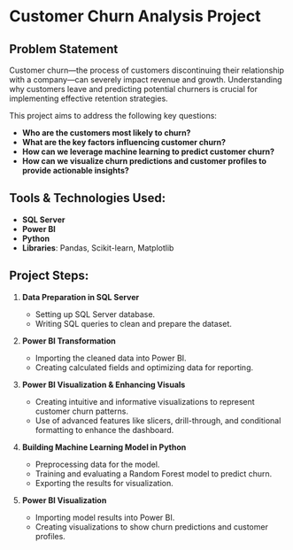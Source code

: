 # Customer Churn Analysis Project

## Problem Statement

Customer churn—the process of customers discontinuing their relationship with a company—can severely impact revenue and growth. Understanding why customers leave and predicting potential churners is crucial for implementing effective retention strategies.

This project aims to address the following key questions:
- **Who are the customers most likely to churn?**
- **What are the key factors influencing customer churn?**
- **How can we leverage machine learning to predict customer churn?**
- **How can we visualize churn predictions and customer profiles to provide actionable insights?**

## Tools & Technologies Used:
- **SQL Server**
- **Power BI**
- **Python**
- **Libraries**: Pandas, Scikit-learn, Matplotlib
  
## Project Steps:
1. **Data Preparation in SQL Server**
   - Setting up SQL Server database.
   - Writing SQL queries to clean and prepare the dataset.

2. **Power BI Transformation**
   - Importing the cleaned data into Power BI.
   - Creating calculated fields and optimizing data for reporting.

3. **Power BI Visualization & Enhancing Visuals**   

    - Creating intuitive and informative visualizations to represent customer churn patterns. 
    - Use of advanced features like slicers, drill-through, and conditional formatting to enhance the dashboard.

3. **Building Machine Learning Model in Python**
   - Preprocessing data for the model.
   - Training and evaluating a Random Forest model to predict churn.
   - Exporting the results for visualization.

4. **Power BI Visualization**
   - Importing model results into Power BI.
   - Creating visualizations to show churn predictions and customer profiles.
